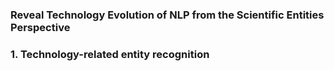### **Reveal Technology Evolution of NLP from the Scientific Entities Perspective**

### 1. Technology-related entity recognition




